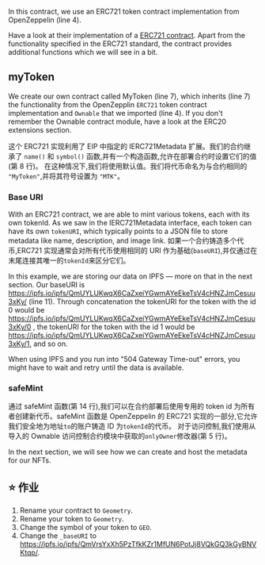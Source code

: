 In this contract, we use an ERC721 token contract implementation from OpenZeppelin (line 4). 

Have a look at their implementation of a <a href="https://github.com/OpenZeppelin/openzeppelin-contracts/blob/master/contracts/token/ERC721/ERC721.sol" target="_blank">ERC721 contract</a>. Apart from the functionality specified in the ERC721 standard, the contract provides additional functions which we will see in a bit.

## myToken 
We create our own contract called MyToken (line 7), which inherits (line 7) the functionality from the OpenZepplin `ERC721` token contract implementation and `Ownable` that we imported (line 4). If you don't remember the Ownable contract module, have a look at the ERC20 extensions section.

这个 ERC721 实现利用了 EIP 中指定的 IERC721Metadata 扩展。我们的合约继承了 `name()` 和 `symbol()` 函数,并有一个构造函数,允许在部署合约时设置它们的值(第 8 行)。
在这种情况下,我们将使用默认值。我们将代币命名为与合约相同的 `"MyToken"`,并将其符号设置为 `"MTK"`。

### Base URI
With an ERC721 contract, we are able to mint various tokens, each with its own tokenId. As we saw in the IERC721Metadata interface, each token can have its own `tokenURI`, which typically points to a JSON file to store metadata like name, description, and image link.
如果一个合约铸造多个代币,ERC721 实现通常会对所有代币使用相同的 URI 作为基础(`baseURI`),并仅通过在末尾连接其唯一的`tokenId`来区分它们。

In this example, we are storing our data on IPFS — more on that in the next section. Our baseURI is <a href="https://ipfs.io/ipfs/QmUYLUKwqX6CaZxeiYGwmAYeEkeTsV4cHNZJmCesuu3xKy/" target="_blank">https://ipfs.io/ipfs/QmUYLUKwqX6CaZxeiYGwmAYeEkeTsV4cHNZJmCesuu3xKy/</a> (line 11).
Through concatenation the tokenURI for the token with the id 0 would be <a href="https://ipfs.io/ipfs/QmUYLUKwqX6CaZxeiYGwmAYeEkeTsV4cHNZJmCesuu3xKy/0" target="_blank">https://ipfs.io/ipfs/QmUYLUKwqX6CaZxeiYGwmAYeEkeTsV4cHNZJmCesuu3xKy/0</a> , the tokenURI for the token with the id 1 would be <a href="https://ipfs.io/ipfs/QmUYLUKwqX6CaZxeiYGwmAYeEkeTsV4cHNZJmCesuu3xKy/1" target="_blank">https://ipfs.io/ipfs/QmUYLUKwqX6CaZxeiYGwmAYeEkeTsV4cHNZJmCesuu3xKy/1</a>, and so on.

When using IPFS and you run into "504 Gateway Time-out" errors, you might have to wait and retry until the data is available.

### safeMint
通过 safeMint 函数(第 14 行),我们可以在合约部署后使用专用的 token id 为所有者创建新代币。safeMint 函数是 OpenZeppelin 的 ERC721 实现的一部分,它允许我们安全地为地址`to`的账户铸造 ID 为`tokenId`的代币。 对于访问控制,我们使用从导入的 Ownable 访问控制合约模块中获取的`onlyOwner`修改器(第 5 行)。

In the next section, we will see how we can create and host the metadata for our NFTs.

## ⭐️ 作业
1. Rename your contract to `Geometry`.
2. Rename your token to `Geometry`.
3. Change the symbol of your token to `GEO`.
4. Change the `_baseURI` to <a href="https://ipfs.io/ipfs/QmVrsYxXh5PzTfkKZr1MfUN6PotJj8VQkGQ3kGyBNVKtqp/" target="_blank">https://ipfs.io/ipfs/QmVrsYxXh5PzTfkKZr1MfUN6PotJj8VQkGQ3kGyBNVKtqp/</a>.
